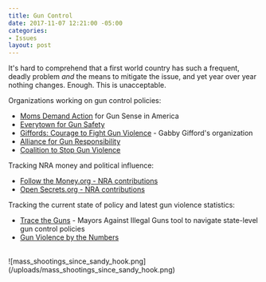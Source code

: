 ```yaml
---
title: Gun Control
date: 2017-11-07 12:21:00 -05:00
categories:
- Issues
layout: post
---
```


It's hard to comprehend that a first world country has such a frequent, deadly problem *and* the means to mitigate the issue, and yet year over year nothing changes. Enough. This is unacceptable. 

Organizations working on gun control policies:
* [Moms Demand Action](https://momsdemandaction.org/) for Gun Sense in America
* [Everytown for Gun Safety](https://everytown.org/)
* [Giffords: Courage to Fight Gun Violence](https://giffords.org/) - Gabby Gifford's organization
* [Alliance for Gun Responsibility](https://gunresponsibility.org/)
* [Coalition to Stop Gun Violence](https://www.csgv.org/)

Tracking NRA money and political influence:
* [Follow the Money.org - NRA contributions](https://www.followthemoney.org/entity-details?eid=1854)
* [Open Secrets.org - NRA contributions](https://www.opensecrets.org/orgs/summary.php?id=d000000082)

Tracking the current state of policy and latest gun violence statistics: 
* [Trace the Guns](https://tracetheguns.org/#) - Mayors Against Illegal Guns tool to navigate state-level gun control policies
* [Gun Violence by the Numbers](https://everytownresearch.org/gun-violence-by-the-numbers/)

<BR>
![mass_shootings_since_sandy_hook.png](/uploads/mass_shootings_since_sandy_hook.png)